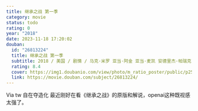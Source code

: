```yaml
---
title: 继承之战 第一季
category: movie
status: todo
rating: 0
year: "2018"
date: 2023-11-18 17:20:02
douban:
  id: "26813224"
  title: 继承之战 第一季
  subtitle: 2018 / 美国 / 剧情 / 马克·米罗 亚当·阿金 亚当·麦凯 安德里杰·帕瑞克 / 西娅姆·阿巴斯 布莱恩·考克斯
  rating: 8.4
  cover: https://img1.doubanio.com/view/photo/m_ratio_poster/public/p2522419119.jpg
  link: https://movie.douban.com/subject/26813224/
---
```


Via tw 自在夺造化 最近刚好在看《继承之战》的原版和解说，openai这种既视感太强了。
